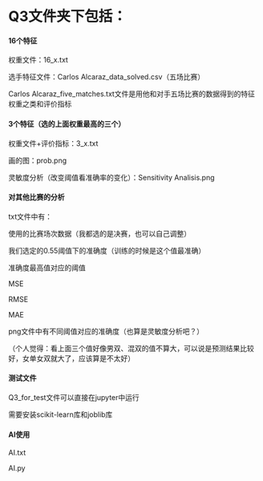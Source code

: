 # Q3文件夹下包括：

#### 16个特征

权重文件：16_x.txt

选手特征文件：Carlos Alcaraz_data_solved.csv（五场比赛）



Carlos Alcaraz_five_matches.txt文件是用他和对手五场比赛的数据得到的特征权重之类和评价指标



#### 3个特征（选的上面权重最高的三个）

权重文件+评价指标：3_x.txt

画的图：prob.png

灵敏度分析（改变阈值看准确率的变化）：Sensitivity Analisis.png



#### 对其他比赛的分析

txt文件中有：

使用的比赛场次数据（我都选的是决赛，也可以自己调整）

我们选定的0.55阈值下的准确度（训练的时候是这个值最准确）

准确度最高值对应的阈值

MSE

RMSE

MAE

png文件中有不同阈值对应的准确度（也算是灵敏度分析吧？）



（个人觉得：看上面三个值好像男双、混双的值不算大，可以说是预测结果比较好，女单女双就大了，应该算是不太好）



#### 测试文件

Q3_for_test文件可以直接在jupyter中运行

需要安装scikit-learn库和joblib库



#### AI使用

AI.txt

AI.py













